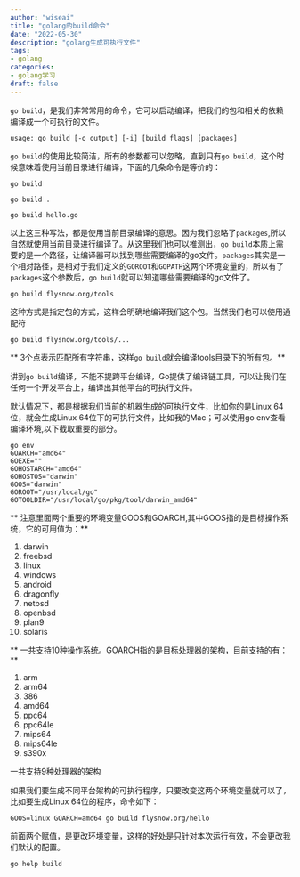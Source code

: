 ```yaml
---
author: "wiseai"
title: "golang的build命令"
date: "2022-05-30"
description: "golang生成可执行文件"
tags:
- golang
categories:
- golang学习
draft: false
---
```


`go build`，是我们非常常用的命令，它可以启动编译，把我们的包和相关的依赖编译成一个可执行的文件。

`usage: go build [-o output] [-i] [build flags] [packages]`

`go build`的使用比较简洁，所有的参数都可以忽略，直到只有`go build`，这个时候意味着使用当前目录进行编译，下面的几条命令是等价的：
```
go build

go build .

go build hello.go
```
以上这三种写法，都是使用当前目录编译的意思。因为我们忽略了`packages`,所以自然就使用当前目录进行编译了。从这里我们也可以推测出，`go build`本质上需要的是一个路径，让编译器可以找到哪些需要编译的go文件。`packages`其实是一个相对路径，是相对于我们定义的`GOROOT`和`GOPATH`这两个环境变量的，所以有了`packages`这个参数后，`go build`就可以知道哪些需要编译的go文件了。

`go build flysnow.org/tools`

这种方式是指定包的方式，这样会明确地编译我们这个包。当然我们也可以使用通配符

`go build flysnow.org/tools/...`

** 3个点表示匹配所有字符串，这样`go build`就会编译tools目录下的所有包。**

讲到`go build`编译，不能不提跨平台编译，Go提供了编译链工具，可以让我们在任何一个开发平台上，编译出其他平台的可执行文件。

默认情况下，都是根据我们当前的机器生成的可执行文件，比如你的是Linux 64位，就会生成Linux 64位下的可执行文件，比如我的Mac；可以使用go env查看编译环境,以下截取重要的部分。
```
go env
GOARCH="amd64"
GOEXE=""
GOHOSTARCH="amd64"
GOHOSTOS="darwin"
GOOS="darwin"
GOROOT="/usr/local/go"
GOTOOLDIR="/usr/local/go/pkg/tool/darwin_amd64"
```
** 注意里面两个重要的环境变量GOOS和GOARCH,其中GOOS指的是目标操作系统，它的可用值为：**
1.  darwin
2.  freebsd
3.  linux
4.  windows
5.  android
6.  dragonfly
7.  netbsd
8.  openbsd
9.  plan9
10.  solaris

** 一共支持10种操作系统。GOARCH指的是目标处理器的架构，目前支持的有：**

1.  arm
2.  arm64
3.  386
4.  amd64
5.  ppc64
6.  ppc64le
7.  mips64
8.  mips64le
9.  s390x

一共支持9种处理器的架构

如果我们要生成不同平台架构的可执行程序，只要改变这两个环境变量就可以了，比如要生成Linux 64位的程序，命令如下：

`GOOS=linux GOARCH=amd64 go build flysnow.org/hello`

前面两个赋值，是更改环境变量，这样的好处是只针对本次运行有效，不会更改我们默认的配置。

`go help build`
